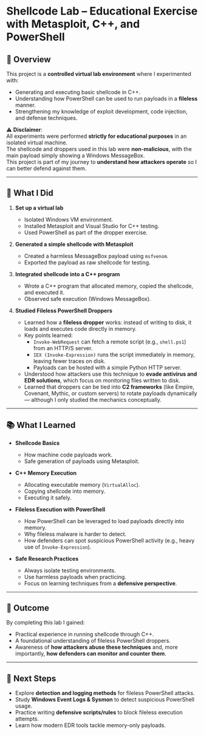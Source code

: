 # Shellcode Lab – Educational Exercise with Metasploit, C++, and PowerShell

## 📌 Overview
This project is a **controlled virtual lab environment** where I experimented with:
- Generating and executing basic shellcode in C++.
- Understanding how PowerShell can be used to run payloads in a **fileless** manner.
- Strengthening my knowledge of exploit development, code injection, and defense techniques.

⚠️ **Disclaimer**:  
All experiments were performed **strictly for educational purposes** in an isolated virtual machine.  
The shellcode and droppers used in this lab were **non-malicious**, with the main payload simply showing a Windows MessageBox.  
This project is part of my journey to **understand how attackers operate** so I can better defend against them.

---

## 🧪 What I Did
1. **Set up a virtual lab**  
   - Isolated Windows VM environment.  
   - Installed Metasploit and Visual Studio for C++ testing.  
   - Used PowerShell as part of the dropper exercise.  

2. **Generated a simple shellcode with Metasploit**  
   - Created a harmless MessageBox payload using `msfvenom`.  
   - Exported the payload as raw shellcode for testing.

3. **Integrated shellcode into a C++ program**  
   - Wrote a C++ program that allocated memory, copied the shellcode, and executed it.  
   - Observed safe execution (Windows MessageBox).  

4. **Studied Fileless PowerShell Droppers**  
   - Learned how a **fileless dropper** works: instead of writing to disk, it loads and executes code directly in memory.  
   - Key points learned:
     - `Invoke-WebRequest` can fetch a remote script (e.g., `shell.ps1`) from an HTTP/S server.  
     - `IEX (Invoke-Expression)` runs the script immediately in memory, leaving fewer traces on disk.  
     - Payloads can be hosted with a simple Python HTTP server.  
   - Understood how attackers use this technique to **evade antivirus and EDR solutions**, which focus on monitoring files written to disk.  
   - Learned that droppers can be tied into **C2 frameworks** (like Empire, Covenant, Mythic, or custom servers) to rotate payloads dynamically — although I only studied the mechanics conceptually.  

---

## 📚 What I Learned
- **Shellcode Basics**  
  - How machine code payloads work.  
  - Safe generation of payloads using Metasploit.  

- **C++ Memory Execution**  
  - Allocating executable memory (`VirtualAlloc`).  
  - Copying shellcode into memory.  
  - Executing it safely.  

- **Fileless Execution with PowerShell**  
  - How PowerShell can be leveraged to load payloads directly into memory.  
  - Why fileless malware is harder to detect.  
  - How defenders can spot suspicious PowerShell activity (e.g., heavy use of `Invoke-Expression`).  

- **Safe Research Practices**  
  - Always isolate testing environments.  
  - Use harmless payloads when practicing.  
  - Focus on learning techniques from a **defensive perspective**.  

---

## 🚀 Outcome
By completing this lab I gained:
- Practical experience in running shellcode through C++.  
- A foundational understanding of fileless PowerShell droppers.  
- Awareness of **how attackers abuse these techniques** and, more importantly, **how defenders can monitor and counter them**.  

---

## 🔮 Next Steps
- Explore **detection and logging methods** for fileless PowerShell attacks.  
- Study **Windows Event Logs & Sysmon** to detect suspicious PowerShell usage.  
- Practice writing **defensive scripts/rules** to block fileless execution attempts.  
- Learn how modern EDR tools tackle memory-only payloads.
